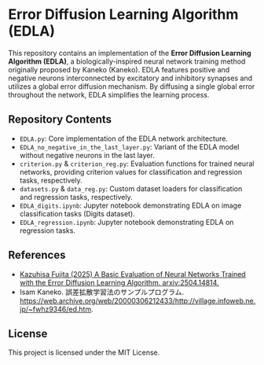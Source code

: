 # Error Diffusion Learning Algorithm (EDLA)

This repository contains an implementation of the **Error Diffusion Learning Algorithm (EDLA)**, a biologically-inspired neural network training method originally proposed by Kaneko (Kaneko). EDLA features positive and negative neurons interconnected by excitatory and inhibitory synapses and utilizes a global error diffusion mechanism. By diffusing a single global error throughout the network, EDLA simplifies the learning process.

## Repository Contents

- `EDLA.py`: Core implementation of the EDLA network architecture.
- `EDLA_no_negative_in_the_last_layer.py`: Variant of the EDLA model without negative neurons in the last layer.
- `criterion.py` & `criterion_reg.py`: Evaluation functions for trained neural networks, providing criterion values for classification and regression tasks, respectively.
- `datasets.py` & `data_reg.py`: Custom dataset loaders for classification and regression tasks, respectively.
- `EDLA_digits.ipynb`: Jupyter notebook demonstrating EDLA on image classification tasks (Digits dataset).
- `EDLA_regression.ipynb`: Jupyter notebook demonstrating EDLA on regression tasks.

## References

- [Kazuhisa Fujita (2025) A Basic Evaluation of Neural Networks Trained with the Error Diffusion Learning Algorithm. arxiv:2504.14814.](https://arxiv.org/abs/2504.14814)
- Isam Kaneko. 誤差拡散学習法のサンプルプログラム. https://web.archive.org/web/20000306212433/http://village.infoweb.ne.jp/~fwhz9346/ed.htm.

## License

This project is licensed under the MIT License.

